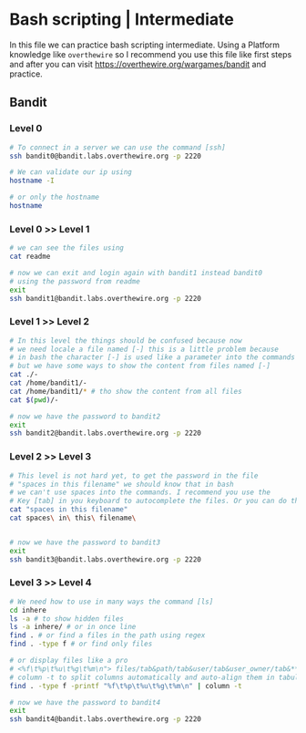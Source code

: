 # Bash scripting | Intermediate

In this file we can practice bash scripting intermediate. Using a Platform knowledge like `overthewire`
so I recommend you use this file like first steps and after you can visit <https://overthewire.org/wargames/bandit>
and practice.

## Bandit

### Level 0

```bash
# To connect in a server we can use the command [ssh]
ssh bandit0@bandit.labs.overthewire.org -p 2220

# We can validate our ip using
hostname -I

# or only the hostname
hostname
```

### Level 0 >> Level 1

```bash
# we can see the files using
cat readme

# now we can exit and login again with bandit1 instead bandit0
# using the password from readme
exit
ssh bandit1@bandit.labs.overthewire.org -p 2220
```

### Level 1 >> Level 2

```bash
# In this level the things should be confused because now
# we need locale a file named [-] this is a little problem because
# in bash the character [-] is used like a parameter into the commands
# but we have some ways to show the content from files named [-]
cat ./-
cat /home/bandit1/-
cat /home/bandit1/* # tho show the content from all files
cat $(pwd)/-

# now we have the password to bandit2
exit
ssh bandit2@bandit.labs.overthewire.org -p 2220
```

### Level 2 >> Level 3

```bash
# This level is not hard yet, to get the password in the file
# "spaces in this filename" we should know that in bash
# we can't use spaces into the commands. I recommend you use the
# Key [tab] in you keyboard to autocomplete the files. Or you can do this:
cat "spaces in this filename"
cat spaces\ in\ this\ filename\


# now we have the password to bandit3
exit
ssh bandit3@bandit.labs.overthewire.org -p 2220
```

### Level 3 >> Level 4

```bash
# We need how to use in many ways the command [ls]
cd inhere
ls -a # to show hidden files
ls -a inhere/ # or in once line
find . # or find a files in the path using regex
find . -type f # or find only files

# or display files like a pro
# <%f\t%p\t%u\t%g\t%m\n"> files/tab&path/tab&user/tab&user_owner/tab&**groups**/tab&mode(permissions code)/next line
# column -t to split columns automatically and auto-align them in tabular format
find . -type f -printf "%f\t%p\t%u\t%g\t%m\n" | column -t

# now we have the password to bandit4
exit
ssh bandit4@bandit.labs.overthewire.org -p 2220
```
